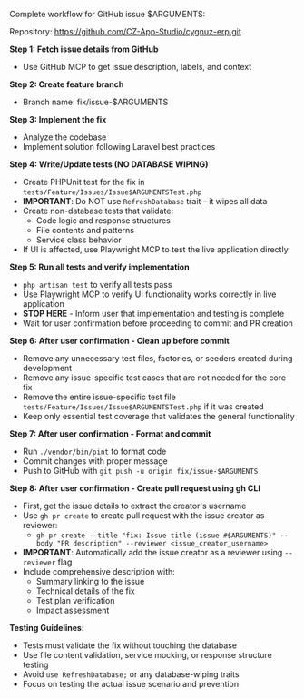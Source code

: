 Complete workflow for GitHub issue $ARGUMENTS:

Repository: https://github.com/CZ-App-Studio/cygnuz-erp.git

**Step 1: Fetch issue details from GitHub**
- Use GitHub MCP to get issue description, labels, and context

**Step 2: Create feature branch**  
- Branch name: fix/issue-$ARGUMENTS

**Step 3: Implement the fix**
- Analyze the codebase
- Implement solution following Laravel best practices

**Step 4: Write/Update tests (NO DATABASE WIPING)**
- Create PHPUnit test for the fix in `tests/Feature/Issues/Issue$ARGUMENTSTest.php`
- **IMPORTANT**: Do NOT use `RefreshDatabase` trait - it wipes all data
- Create non-database tests that validate:
  - Code logic and response structures
  - File contents and patterns
  - Service class behavior
- If UI is affected, use Playwright MCP to test the live application directly

**Step 5: Run all tests and verify implementation**
- `php artisan test` to verify all tests pass
- Use Playwright MCP to verify UI functionality works correctly in live application
- **STOP HERE** - Inform user that implementation and testing is complete
- Wait for user confirmation before proceeding to commit and PR creation

**Step 6: After user confirmation - Clean up before commit**
- Remove any unnecessary test files, factories, or seeders created during development
- Remove any issue-specific test cases that are not needed for the core fix
- Remove the entire issue-specific test file `tests/Feature/Issues/Issue$ARGUMENTSTest.php` if it was created
- Keep only essential test coverage that validates the general functionality

**Step 7: After user confirmation - Format and commit**
- Run `./vendor/bin/pint` to format code
- Commit changes with proper message
- Push to GitHub with `git push -u origin fix/issue-$ARGUMENTS`

**Step 8: After user confirmation - Create pull request using gh CLI**
- First, get the issue details to extract the creator's username
- Use `gh pr create` to create pull request with the issue creator as reviewer:
  - `gh pr create --title "fix: Issue title (issue #$ARGUMENTS)" --body "PR description" --reviewer <issue_creator_username>`
- **IMPORTANT**: Automatically add the issue creator as a reviewer using `--reviewer` flag
- Include comprehensive description with:
  - Summary linking to the issue
  - Technical details of the fix
  - Test plan verification
  - Impact assessment

**Testing Guidelines:**
- Tests must validate the fix without touching the database
- Use file content validation, service mocking, or response structure testing
- Avoid `use RefreshDatabase;` or any database-wiping traits
- Focus on testing the actual issue scenario and prevention

